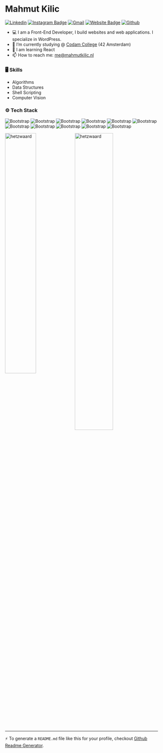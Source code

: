 # Mahmut Kilic



[![Linkedin](https://img.shields.io/badge/-LinkedIn-blue?style=flat&logo=Linkedin&logoColor=white)](https://www.linkedin.com/in/mahmutsedatkilic/)
[![Instagram Badge](https://img.shields.io/badge/-Instagram-purple?logo=instagram&logoColor=white&link=https://instagram.com/hetzwaard/)](https://www.instagram.com/hetzwaard)
[![Gmail](https://img.shields.io/badge/-Gmail-c14438?style=flat&logo=Gmail&logoColor=white)](mailto:me@mahmutkilic.nl)
[![Website Badge](https://img.shields.io/badge/-Website-c14438?style=flat&logo=Google-Chrome&logoColor=white&link=mahmutkilic.nl)](mahmutkilic.nl)
[![Github](https://img.shields.io/github/followers/hetzwaard?label=Follow&style=social)](https://github.com/hetzwaard)

- 💻 I am a Front-End Developer, I build websites and web applications. I specialize in WordPress.
- 🤔 I’m currently studying @ [Codam College](https://codam.nl) (42 Amsterdam) 
- 🌱 I am learning React
- 📫 How to reach me: me@mahmutkilic.nl


### 🖥 Skills

- Algorithms
- Data Structures
- Shell Scripting
- Computer Vision
### ⚙️ Tech Stack

![Bootstrap](https://img.shields.io/badge/-C-05122A?style=flat-square&logo=C&color=353535) ![Bootstrap](https://img.shields.io/badge/-C%2B%2B-05122A?style=flat-square&logo=C++&color=353535) ![Bootstrap](https://img.shields.io/badge/-HTML-05122A?style=flat-square&logo=HTML&color=353535) ![Bootstrap](https://img.shields.io/badge/-CSS-05122A?style=flat-square&logo=CSS&color=353535) ![Bootstrap](https://img.shields.io/badge/-JavaScript-05122A?style=flat-square&logo=JavaScript&color=353535) ![Bootstrap](https://img.shields.io/badge/-Unix-05122A?style=flat-square&logo=Unix&color=353535) ![Bootstrap](https://img.shields.io/badge/-Linux-05122A?style=flat-square&logo=Linux&color=353535) ![Bootstrap](https://img.shields.io/badge/-Git-05122A?style=flat-square&logo=Git&color=353535) ![Bootstrap](https://img.shields.io/badge/-Node.js-05122A?style=flat-square&logo=Node.js&color=353535) ![Bootstrap](https://img.shields.io/badge/-Wordpress-05122A?style=flat-square&logo=Wordpress&color=353535) ![Bootstrap](https://img.shields.io/badge/-Visual%20Studio%20Code-05122A?style=flat-square&logo=Visual-Studio-Code&color=353535)

<div>
  <img width="45%" align="left" src="https://github-readme-stats.vercel.app/api/top-langs?username=hetzwaard&show_icons=true&locale=en&layout=compact" alt="hetzwaard" />
  <img width="50%"  src="https://github-readme-streak-stats.herokuapp.com/?user=hetzwaard&" alt="hetzwaard" />
</div>


---
:zap: To generate a `README.md` file like this for your profile, checkout [Github Readme Generator](https://hejazizo-github-profile-readme-srcstreamlit-app-i6skm7.streamlit.app/).
